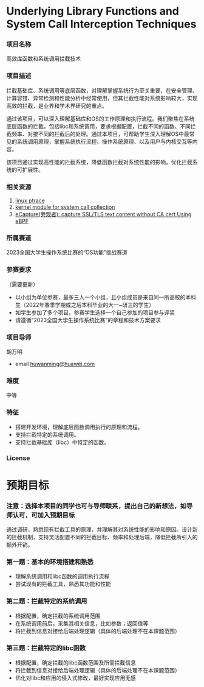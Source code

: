 # Underlying Library Functions and System Call Interception Techniques

### 项目名称

高效库函数和系统调用拦截技术

### 项目描述

拦截基础库、系统调用等底层函数，对理解掌握系统行为至关重要，在安全管理、计算容错、异常检测和性能分析中经常使用，但其拦截性能对系统影响较大，实现高效的拦截，是业界和学术界研究的重点。

通过该项目，可以深入理解基础库和OS的工作原理和执行流程。我们聚焦在系统底层函数的拦截，包括libc和系统调用，要求根据配置，拦截不同的函数、不同拦截频率、对接不同的拦截后的处理。通过本项目，可帮助学生深入理解OS中最常见的系统调用原理，掌握系统执行流程、操作系统原理、以及用户与内核交互等内容。

该项目通过实现高性能的拦截系统，降低函数拦截对系统性能的影响，优化拦截系统的可扩展性。


### 相关资源

1. [linux ptrace](https://man7.org/linux/man-pages/man2/ptrace.2.html)
2. [kernel module for system call collection](https://github.com/falcosecurity/libs/tree/master/driver)
3. [eCapture(旁观者): capture SSL/TLS text content without CA cert Using eBPF](https://github.com/gojue/ecapture)

### 所属赛道

2023全国大学生操作系统比赛的“OS功能”挑战赛道

### 参赛要求

（需要更新）

- 以小组为单位参赛，最多三人一个小组，且小组成员是来自同一所高校的本科生（2022年春季学期或之后本科毕业的大一~研三的学生）
- 如学生参加了多个项目，参赛学生选择一个自己参加的项目参与评奖
- 请遵循“2023全国大学生操作系统比赛”的章程和技术方案要求

### 项目导师

胡万明

- email huwanming@huawei.com

### 难度

中等

### 特征

- 搭建开发环境，理解底层函数调用执行的原理和流程。
- 支持拦截特定的系统调用。
- 支持拦截基础库（libc）中特定的函数。


### License

# 预期目标

### 注意：选择本项目的同学也可与导师联系，提出自己的新想法，如导师认可，可加入预期目标

通过调研，熟悉现有拦截工具的原理，并理解其对系统性能的影响和原因。设计新的拦截机制，支持灵活配置不同的拦截目标、频率和处理后端，降低拦截所引入的额外开销。

### 第一题：基本的环境搭建和熟悉

- 理解系统调用和libc函数的调用执行流程
- 尝试现有的拦截工具，熟悉其功能和性能

### 第二题：拦截特定的系统调用

- 根据配置，确定拦截的系统调用范围
- 在系统调用前后，采集其相关信息，比如参数；返回值等
- 将拦截到信息对接给后端处理逻辑（具体的后端处理不在本课题范围）

### 第三题：拦截特定的libc函数

- 根据配置，确定拦截的libc函数范围及所需拦截信息
- 将拦截到信息对接给后端处理逻辑（具体的后端处理不在本课题范围）
- 优化对libc和应用的侵入式修改，最好实现应用无感
